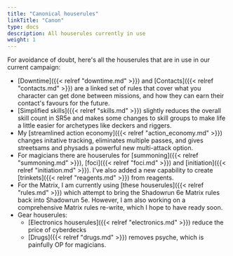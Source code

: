 ```yaml
---
title: "Canonical houserules"
linkTitle: "Canon"
type: docs
description: All houserules currently in use
weight: 1
---
```


For avoidance of doubt, here's all the houserules that are in use in our current campaign:

* [Downtime]({{< relref "downtime.md" >}}) and [Contacts]({{< relref "contacts.md" >}}) are a linked set of rules that cover what you character can get done between missions, and how they can earn their contact's favours for the future.
* [Simplified skills]({{< relref "skills.md" >}}) slightly reduces the overall skill count in SR5e and makes some changes to skill groups to make life a little easier for archetypes like deckers and riggers.
* My [streamlined action economy]({{< relref "action_economy.md" >}}) changes initative tracking, eliminates multiple passes, and gives streetsams and physads a powerful new multi-attack option.
* For magicians there are houserules for [summoning]({{< relref "summoning.md" >}}), [foci]({{< relref "foci.md" >}}) and [initiation]({{< relref "initiation.md" >}}). I've also added a new capability to create [trinkets]({{< relref "reagents.md" >}}) from reagents.
* For the Matrix, I am currently using [these houserules]({{< relref "rules.md" >}}) which attempt to bring the Shadowrun 6e Matrix rules back into Shadowrun 5e. However, I am also working on a comprehensive Matrix rules re-write, which I hope to have ready soon.
* Gear houserules:
  * [Electronics houserules]({{< relref "electronics.md" >}}) reduce the price of cyberdecks
  * [Drugs]({{< relref "drugs.md" >}}) removes psyche, which is painfully OP for magicians.

